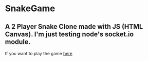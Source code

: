 # SnakeGame
 
 A 2 Player Snake Clone made with JS (HTML Canvas).
 I'm just testing node's socket.io module.
 --
 If you want to play the game [here](https://snake-socket-test.herokuapp.com)
